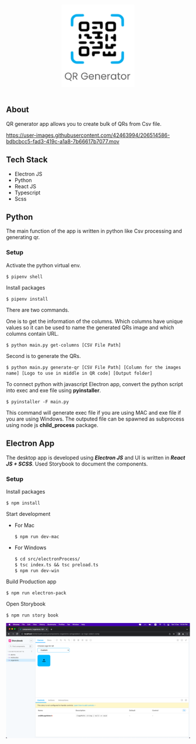 <div align="center">
    <img src="./imgs/icon.png" width="200" />
</div>
<br/>

## About

QR generator app allows you to create bulk of QRs from Csv file.

https://user-images.githubusercontent.com/42463994/206514586-bdbcbcc5-fad3-419c-a1a8-7b66617b7077.mov

## Tech Stack

- Electron JS
- Python
- React JS
- Typescript
- Scss

## Python

The main function of the app is written in python like Csv processing and generating qr.

### Setup

Activate the python virtual env.

```
$ pipenv shell
```

Install packages

```
$ pipenv install
```

There are two commands.

One is to get the information of the columns. Which columns have unique values so it can be used to name the generated QRs image and which columns contain URL.

```
$ python main.py get-columns [CSV File Path]
```

Second is to generate the QRs.

```
$ python main.py generate-qr [CSV File Path] [Column for the images name] [Logo to use in middle in QR code] [Output folder]
```

To connect python with javascript Electron app, convert the python script into exec and exe file using **pyinstaller**.

```
$ pyinstaller -F main.py
```

This command will generate exec file if you are using MAC and exe file if you are using Windows.
The outputed file can be spawned as subprocess using node js **child_process** package.

## Electron App

The desktop app is developed using **_Electron JS_** and UI is written in **_React JS + SCSS_**.
Used Storybook to document the components.

### Setup

Install packages

```
$ npm install
```

Start development

- For Mac
  ```
  $ npm run dev-mac
  ```
- For Windows
  ```
  $ cd src/electronProcess/
  $ tsc index.ts && tsc preload.ts
  $ npm run dev-win
  ```

Build Production app

```
$ npm run electron-pack
```

Open Storybook

```
$ npm run story book
```

![story-book](imgs/storybook.png)
